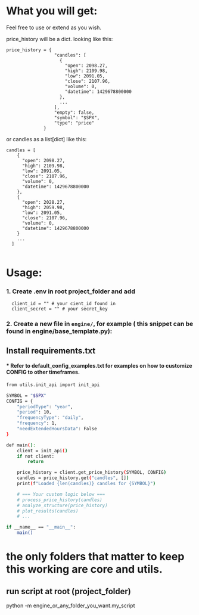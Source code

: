 # What you will get:

Feel free to use or extend as you wish.


price_history will be a dict. looking like this:

```
price_history = {
                  "candles": [
                    {
                      "open": 2098.27,
                      "high": 2109.98,
                      "low": 2091.05,
                      "close": 2107.96,
                      "volume": 0,
                      "datetime": 1429678800000
                    },
                    ...
                  ],
                  "empty": false,
                  "symbol": "$SPX",
                  "type": "price"
              }

```
or candles as a list[dict] like this:
```
candles = [
    {
      "open": 2098.27,
      "high": 2109.98,
      "low": 2091.05,
      "close": 2107.96,
      "volume": 0,
      "datetime": 1429678800000
    },
    {
      "open": 2028.27,
      "high": 2059.98,
      "low": 2091.05,
      "close": 2107.96,
      "volume": 0,
      "datetime": 1429678800000
    }
    ...
  ]


```
#  Usage:

### 1. Create .env in root project_folder and add
```
  client_id = "" # your cient_id found in
  client_secret = "" # your secret_key 
```

### 2. Create a new file in `engine/`, for example ( this snippet can be found in engine/base_template.py):
## Install requirements.txt

#### * Refer to default_config_examples.txt for examples on how to customize CONFIG to other timeframes.

```bash
from utils.init_api import init_api

SYMBOL = "$SPX"
CONFIG = {
    "periodType": "year",
    "period": 10,
    "frequencyType": "daily",
    "frequency": 1,
    "needExtendedHoursData": False
}

def main():
    client = init_api()
    if not client:
        return

    price_history = client.get_price_history(SYMBOL, CONFIG)
    candles = price_history.get("candles", [])
    print(f"Loaded {len(candles)} candles for {SYMBOL}")

    # === Your custom logic below ===
    # process_price_history(candles)
    # analyze_structure(price_history)
    # plot_results(candles)
    # ...

if __name__ == "__main__":
    main()
```

# the only folders that matter to keep this working are core and utils.

## run script at root (project_folder)

python -m engine_or_any_folder_you_want.my_script
